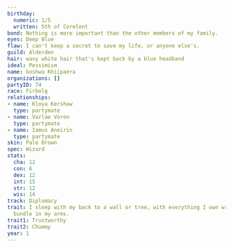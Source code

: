 ```yaml
---
birthday:
  numeric: 1/5
  written: 5th of Corelent
bond: Nothing is more important than the other members of my family.
eyes: Deep Blue
flaw: I can't keep a secret to save my life, or anyone else's.
guild: Alderden
hair: wavy white hair that's kept back by a blue headband
ideal: Pessimism
name: Goshwa Khiipaera
organizations: []
partyID: 74
race: Firbolg
relationships:
- name: Kloya Kershaw
  type: partymate
- name: Varlae Voron
  type: partymate
- name: Iamus Aneirin
  type: partymate
skin: Pale Brown
spec: Wizard
stats:
  cha: 12
  con: 6
  dex: 12
  int: 15
  str: 12
  wis: 14
track: Diplomacy
trait: I sleep with my back to a wall or tree, with everything I own wrapped in a
  bundle in my arms.
trait1: Trustworthy
trait2: Chummy
year: 1
---
```

